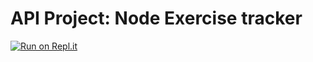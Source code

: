 # API Project: Node Exercise tracker

[![Run on Repl.it](https://repl.it/badge/github/chamodyawimansha/exercise-tracker)](https://repl.it/github/chamodyawimansha/exercise-tracker)
